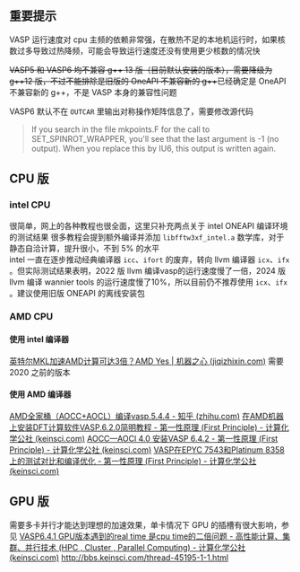 ## 重要提示
VASP 运行速度对 cpu 主频的依赖非常强，在散热不足的本地机运行时，如果核数过多导致过热降频，可能会导致运行速度还没有使用更少核数的情况快

~~VASP5 和 VASP6 均不兼容 g++ 13 版（目前默认安装的版本），需要降级为 g++12 版，不过不能排除是旧版的 OneAPI 不兼容新的 g++~~已经确定是 OneAPI 不兼容新的 g++，不是 VASP 本身的兼容性问题

VASP6 默认不在 `OUTCAR` 里输出对称操作矩阵信息了，需要修改源代码
>If you search in the file mkpoints.F for the call to SET_SPINROT_WRAPPER, you'll see that the last argument is -1 (no output). When you replace this by IU6, this output is written again.
## CPU 版
### intel CPU
很简单，网上的各种教程也很全面，这里只补充两点关于 intel ONEAPI 编译环境的测试结果
很多教程会提到额外编译并添加 `libfftw3xf_intel.a` 数学库，对于静态自洽计算，提升很小，不到 5% 的水平  
intel 一直在逐步推动经典编译器 `icc`、`ifort` 的废弃，转向 llvm 编译器 `icx`、`ifx` 。但实际测试结果表明，2022 版 llvm 编译vasp的运行速度慢了一倍，2024 版  llvm 编译 wannier tools 的运行速度慢了10%，所以目前仍不推荐使用 `icx`、`ifx` 。建议使用旧版 ONEAPI 的离线安装包
### AMD CPU
#### 使用 intel 编译器
[英特尔MKL加速AMD计算可达3倍？AMD Yes | 机器之心 (jiqizhixin.com)](https://www.jiqizhixin.com/articles/2020-02-13-10)
需要 2020 之前的版本
#### 使用 AMD 编译器
[AMD全家桶（AOCC+AOCL）编译vasp.5.4.4 - 知乎 (zhihu.com)](https://zhuanlan.zhihu.com/p/557466113)
[在AMD机器上安装DFT计算软件VASP.6.2.0简明教程 - 第一性原理 (First Principle) - 计算化学公社 (keinsci.com)](http://bbs.keinsci.com/thread-30264-1-1.html)
[AOCC—AOCl 4.0 安装VASP 6.4.2 - 第一性原理 (First Principle) - 计算化学公社 (keinsci.com)](http://bbs.keinsci.com/thread-40792-1-1.html)
[VASP在EPYC 7543和Platinum 8358上的测试对比和编译优化 - 第一性原理 (First Principle) - 计算化学公社 (keinsci.com)](http://bbs.keinsci.com/thread-36834-1-1.html)

## GPU 版
需要多卡并行才能达到理想的加速效果，单卡情况下 GPU 的插槽有很大影响，参见
[VASP6.4.1 GPU版本遇到的real time 是cpu time的二倍问题 - 高性能计算、集群、并行技术 (HPC , Cluster , Parallel Computing) - 计算化学公社 (keinsci.com)](http://bbs.keinsci.com/thread-38449-1-1.html)
http://bbs.keinsci.com/thread-45195-1-1.html